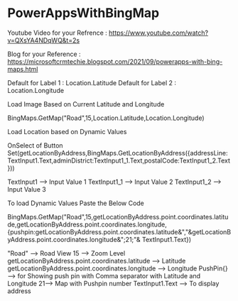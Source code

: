 # PowerAppsWithBingMap

Youtube Video for your Refrence : https://www.youtube.com/watch?v=QXsYA4NDqWQ&t=2s

Blog for your Reference : https://microsoftcrmtechie.blogspot.com/2021/09/powerapps-with-bing-maps.html

Default for Label 1 : Location.Latitude
Default for Label 2 : Location.Longitude

Load Image Based on Current Latitude and Longitude

BingMaps.GetMap("Road",15,Location.Latitude,Location.Longitude)

Load Location based on Dynamic Values

 OnSelect of Button Set(getLocationByAddress,BingMaps.GetLocationByAddress({addressLine:TextInput1.Text,adminDistrict:TextInput1_1.Text,postalCode:TextInput1_2.Text}))
 
 TextInput1 --> Input Value 1
 TextInput1_1 --> Input Value 2
 TextInput1_2 --> Input Value 3
 
 To load Dynamic Values Paste the Below Code
 
 BingMaps.GetMap("Road",15,getLocationByAddress.point.coordinates.latitude,getLocationByAddress.point.coordinates.longitude,{pushpin:getLocationByAddress.point.coordinates.latitude&","&getLocationByAddress.point.coordinates.longitude&";21;"& TextInput1.Text})

"Road" --> Road View
15 --> Zoom Level
getLocationByAddress.point.coordinates.latitude --> Latitude
getLocationByAddress.point.coordinates.longitude --> Longitude
PushPin{} --> for Showing push pin with Comma separator with Latitude and Longitude
21--> Map with Pushpin number
TextInput1.Text --> To display address


